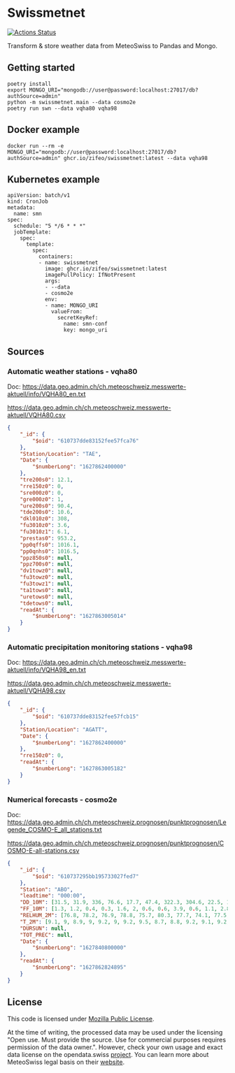 # Swissmetnet

[![Actions Status](https://github.com/zifeo/swissmetnet/workflows/CI/badge.svg)](https://github.com/zifeo/swissmetnet/actions)

Transform & store weather data from MeteoSwiss to Pandas and Mongo.

## Getting started

```
poetry install
export MONGO_URI="mongodb://user@password:localhost:27017/db?authSource=admin"
python -m swissmetnet.main --data cosmo2e
poetry run swn --data vqha80 vqha98
```

## Docker example

```
docker run --rm -e MONGO_URI="mongodb://user@password:localhost:27017/db?authSource=admin" ghcr.io/zifeo/swissmetnet:latest --data vqha98
```

## Kubernetes example

```
apiVersion: batch/v1
kind: CronJob
metadata:
  name: smn
spec:
  schedule: "5 */6 * * *"
  jobTemplate:
    spec:
      template:
        spec:
          containers:
          - name: swissmetnet
            image: ghcr.io/zifeo/swissmetnet:latest
            imagePullPolicy: IfNotPresent
            args:
            - --data
            - cosmo2e
            env:
            - name: MONGO_URI
              valueFrom:
                secretKeyRef:
                  name: smn-conf
                  key: mongo_uri
```

## Sources
### Automatic weather stations - vqha80

Doc: https://data.geo.admin.ch/ch.meteoschweiz.messwerte-aktuell/info/VQHA80_en.txt

https://data.geo.admin.ch/ch.meteoschweiz.messwerte-aktuell/VQHA80.csv

```json
{
    "_id": {
        "$oid": "610737dde83152fee57fca76"
    },
    "Station/Location": "TAE",
    "Date": {
        "$numberLong": "1627862400000"
    },
    "tre200s0": 12.1,
    "rre150z0": 0,
    "sre000z0": 0,
    "gre000z0": 1,
    "ure200s0": 90.4,
    "tde200s0": 10.6,
    "dkl010z0": 308,
    "fu3010z0": 3.6,
    "fu3010z1": 6.1,
    "prestas0": 953.2,
    "pp0qffs0": 1016.1,
    "pp0qnhs0": 1016.5,
    "ppz850s0": null,
    "ppz700s0": null,
    "dv1towz0": null,
    "fu3towz0": null,
    "fu3towz1": null,
    "ta1tows0": null,
    "uretows0": null,
    "tdetows0": null,
    "readAt": {
        "$numberLong": "1627863005014"
    }
}
```

### Automatic precipitation monitoring stations - vqha98

Doc: https://data.geo.admin.ch/ch.meteoschweiz.messwerte-aktuell/info/VQHA98_en.txt

https://data.geo.admin.ch/ch.meteoschweiz.messwerte-aktuell/VQHA98.csv 

```json
{
    "_id": {
        "$oid": "610737dde83152fee57fcb15"
    },
    "Station/Location": "AGATT",
    "Date": {
        "$numberLong": "1627862400000"
    },
    "rre150z0": 0,
    "readAt": {
        "$numberLong": "1627863005182"
    }
}
```

### Numerical forecasts - cosmo2e

Doc: https://data.geo.admin.ch/ch.meteoschweiz.prognosen/punktprognosen/Legende_COSMO-E_all_stations.txt

https://data.geo.admin.ch/ch.meteoschweiz.prognosen/punktprognosen/COSMO-E-all-stations.csv   

```json
{
    "_id": {
        "$oid": "610737295bb195733027fed7"
    },
    "Station": "ABO",
    "leadtime": "000:00",
    "DD_10M": [31.5, 31.9, 336, 76.6, 17.7, 47.4, 322.3, 304.6, 22.5, 190.9, 30.5, 24, 29.8, 58.3, 6.7, 20.6, 53.2, 306, 311.3, 21.1, 24.4],
    "FF_10M": [1.3, 1.2, 0.4, 0.3, 1.6, 2, 0.6, 0.6, 3.9, 0.6, 1.1, 2.8, 1.1, 1, 1, 0.7, 0.4, 0.4, 0.3, 0.7, 1.7],
    "RELHUM_2M": [76.8, 78.2, 76.9, 78.8, 75.7, 80.3, 77.7, 74.1, 77.5, 77, 81.2, 73.8, 78.9, 80.7, 80.3, 75, 82.3, 81.6, 75.5, 81.9, 76.9],
    "T_2M": [9.1, 9, 8.9, 9, 9.2, 9, 9.2, 9.5, 8.7, 8.8, 9.2, 9.1, 9.2, 9, 9, 9.2, 9.4, 9.1, 8.7, 9, 8.7],
    "DURSUN": null,
    "TOT_PREC": null,
    "Date": {
        "$numberLong": "1627840800000"
    },
    "readAt": {
        "$numberLong": "1627862824895"
    }
}
```

## License

This code is licensed under [Mozilla Public License](./LICENSE).

At the time of writing, the processed data may be used under the licensing "Open use. Must provide the source. Use for commercial purposes requires permission of the data owner.". However, check your own usage and exact data license on the opendata.swiss [project](https://opendata.swiss/). You can learn more about MeteoSwiss legal basis on their [website](https://www.meteoswiss.admin.ch/home/about-us/legal-basis.html).

